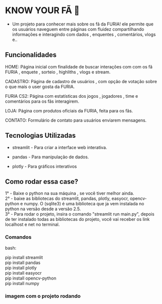 # KNOW YOUR FÃ 🐾
- Um projeto para conhecer mais sobre os fã da FURIA!
ele permite que os usuários naveguem entre páginas com fluidez compartilhando informações e interagindo com dados , enquentes , comentários, vlogs e..

## Funcionalidades

HOME: Página inicial com finalidade de buscar interações com com os fã FURIA , enquete , sorteio , highliths , vlogs e stream.

CADASTRO: Página de cadastro de usuários , com opção de votação sobre o que mais o user gosta  da FURIA.

FURIA CS2: Página com estatísticas dos jogos , jogadores , time e comentários para os fãs interagirem.

LOJA: Página com produtos oficiais da FURIA, feita para os fãs.

CONTATO: Formulário de contato para usuários enviarem mensagens.

## Tecnologias Utilizadas

- streamlit - Para criar a interface web interativa.

- pandas - Para manipulação de dados.

- plotly - Para gráficos interativos

## Como rodar essa case?

1° - Baixe o python na sua máquina , se você tiver melhor ainda.</br>
2° - baixe as bibliotecas do streamlit, pandas, plotly, easyocr, opencv-python e numpy. O (sqlite3) é uma biblioteca que ja vem instalada no python na versão desde a versão 2.5.</br>
3° - Para rodar o projeto, insira o comando "streamlit run main.py", depois de ter instalado todas as bibliotecas do projeto, você vai receber os link localhost e net no terminal.

### Comandos

bash:

pip install streamlit</br>
pip install pandas</br>
pip install plotly</br>
pip install easyocr</br>
pip install opencv-python</br>
pip install numpy</br>

### imagem com o projeto rodando


